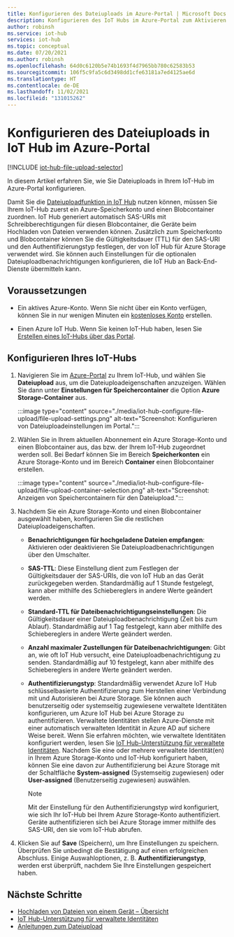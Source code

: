 ```yaml
---
title: Konfigurieren des Dateiuploads im Azure-Portal | Microsoft Docs
description: Konfigurieren des IoT Hubs im Azure-Portal zum Aktivieren von Dateiuploads von verbundenen Geräten. Enthält Informationen zum Konfigurieren des Azure-Zielspeicherkontos.
author: robinsh
ms.service: iot-hub
services: iot-hub
ms.topic: conceptual
ms.date: 07/20/2021
ms.author: robinsh
ms.openlocfilehash: 64d0c6120b5e74b1693f4d7965bb780c62583b53
ms.sourcegitcommit: 106f5c9fa5c6d3498dd1cfe63181a7ed4125ae6d
ms.translationtype: HT
ms.contentlocale: de-DE
ms.lasthandoff: 11/02/2021
ms.locfileid: "131015262"
---
```

# <a name="configure-iot-hub-file-uploads-using-the-azure-portal"></a>Konfigurieren des Dateiuploads in IoT Hub im Azure-Portal

[!INCLUDE [iot-hub-file-upload-selector](../../includes/iot-hub-file-upload-selector.md)]

In diesem Artikel erfahren Sie, wie Sie Dateiuploads in Ihrem IoT-Hub im Azure-Portal konfigurieren. 

Damit Sie die [Dateiuploadfunktion in IoT Hub](iot-hub-devguide-file-upload.md) nutzen können, müssen Sie Ihrem IoT-Hub zuerst ein Azure-Speicherkonto und einen Blobcontainer zuordnen. IoT Hub generiert automatisch SAS-URIs mit Schreibberechtigungen für diesen Blobcontainer, die Geräte beim Hochladen von Dateien verwenden können. Zusätzlich zum Speicherkonto und Blobcontainer können Sie die Gültigkeitsdauer (TTL) für den SAS-URI und den Authentifizierungstyp festlegen, der von IoT Hub für Azure Storage verwendet wird. Sie können auch Einstellungen für die optionalen Dateiuploadbenachrichtigungen konfigurieren, die IoT Hub an Back-End-Dienste übermitteln kann.

## <a name="prerequisites"></a>Voraussetzungen

* Ein aktives Azure-Konto. Wenn Sie nicht über ein Konto verfügen, können Sie in nur wenigen Minuten ein [kostenloses Konto](https://azure.microsoft.com/pricing/free-trial/) erstellen.

* Einen Azure IoT Hub. Wenn Sie keinen IoT-Hub haben, lesen Sie [Erstellen eines IoT-Hubs über das Portal](iot-hub-create-through-portal.md).

## <a name="configure-your-iot-hub"></a>Konfigurieren Ihres IoT-Hubs

1. Navigieren Sie im [Azure-Portal](https://portal.azure.com) zu Ihrem IoT-Hub, und wählen Sie **Dateiupload** aus, um die Dateiuploadeigenschaften anzuzeigen. Wählen Sie dann unter **Einstellungen für Speichercontainer** die Option **Azure Storage-Container** aus.

    :::image type="content" source="./media/iot-hub-configure-file-upload/file-upload-settings.png" alt-text="Screenshot: Konfigurieren von Dateiuploadeinstellungen im Portal.":::

1. Wählen Sie in Ihrem aktuellen Abonnement ein Azure Storage-Konto und einen Blobcontainer aus, das bzw. der Ihrem IoT-Hub zugeordnet werden soll. Bei Bedarf können Sie im Bereich **Speicherkonten** ein Azure Storage-Konto und im Bereich **Container** einen Blobcontainer erstellen.

   :::image type="content" source="./media/iot-hub-configure-file-upload/file-upload-container-selection.png" alt-text="Screenshot: Anzeigen von Speichercontainern für den Dateiupload.":::

1. Nachdem Sie ein Azure Storage-Konto und einen Blobcontainer ausgewählt haben, konfigurieren Sie die restlichen Dateiuploadeigenschaften.

    * **Benachrichtigungen für hochgeladene Dateien empfangen**: Aktivieren oder deaktivieren Sie Dateiuploadbenachrichtigungen über den Umschalter.

    * **SAS-TTL**: Diese Einstellung dient zum Festlegen der Gültigkeitsdauer der SAS-URIs, die von IoT Hub an das Gerät zurückgegeben werden. Standardmäßig auf 1 Stunde festgelegt, kann aber mithilfe des Schiebereglers in andere Werte geändert werden.

    * **Standard-TTL für Dateibenachrichtigungseinstellungen**: Die Gültigkeitsdauer einer Dateiuploadbenachrichtigung (Zeit bis zum Ablauf). Standardmäßig auf 1 Tag festgelegt, kann aber mithilfe des Schiebereglers in andere Werte geändert werden.

    * **Anzahl maximaler Zustellungen für Dateibenachrichtigungen**: Gibt an, wie oft IoT Hub versucht, eine Dateiuploadbenachrichtigung zu senden. Standardmäßig auf 10 festgelegt, kann aber mithilfe des Schiebereglers in andere Werte geändert werden.

    * **Authentifizierungstyp**: Standardmäßig verwendet Azure IoT Hub schlüsselbasierte Authentifizierung zum Herstellen einer Verbindung mit und Autorisieren bei Azure Storage. Sie können auch benutzerseitig oder systemseitig zugewiesene verwaltete Identitäten konfigurieren, um Azure IoT Hub bei Azure Storage zu authentifizieren. Verwaltete Identitäten stellen Azure-Dienste mit einer automatisch verwalteten Identität in Azure AD auf sichere Weise bereit. Wenn Sie erfahren möchten, wie verwaltete Identitäten konfiguriert werden, lesen Sie [IoT Hub-Unterstützung für verwaltete Identitäten](./iot-hub-managed-identity.md). Nachdem Sie eine oder mehrere verwaltete Identität(en) in Ihrem Azure Storage-Konto und IoT-Hub konfiguriert haben, können Sie eine davon zur Authentifizierung bei Azure Storage mit der Schaltfläche **System-assigned** (Systemseitig zugewiesen) oder **User-assigned** (Benutzerseitig zugewiesen) auswählen.

        > [!NOTE]
        > Mit der Einstellung für den Authentifizierungstyp wird konfiguriert, wie sich Ihr IoT-Hub bei Ihrem Azure Storage-Konto authentifiziert. Geräte authentifizieren sich bei Azure Storage immer mithilfe des SAS-URI, den sie vom IoT-Hub abrufen. 

1. Klicken Sie auf **Save** (Speichern), um Ihre Einstellungen zu speichern. Überprüfen Sie unbedingt die Bestätigung auf einen erfolgreichen Abschluss. Einige Auswahloptionen, z. B. **Authentifizierungstyp**, werden erst überprüft, nachdem Sie Ihre Einstellungen gespeichert haben. 

## <a name="next-steps"></a>Nächste Schritte

* [Hochladen von Dateien von einem Gerät – Übersicht](iot-hub-devguide-file-upload.md)
* [IoT Hub-Unterstützung für verwaltete Identitäten](./iot-hub-managed-identity.md)
* [Anleitungen zum Dateiupload](./iot-hub-csharp-csharp-file-upload.md)
